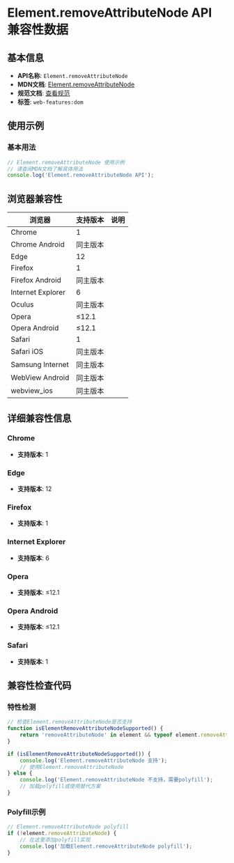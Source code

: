 # Element.removeAttributeNode API 兼容性数据

## 基本信息

- **API名称**: `Element.removeAttributeNode`
- **MDN文档**: [Element.removeAttributeNode](https://developer.mozilla.org/docs/Web/API/Element/removeAttributeNode)
- **规范文档**: [查看规范](https://dom.spec.whatwg.org/#dom-element-removeattributenode)
- **标签**: `web-features:dom`

## 使用示例

### 基本用法

```javascript
// Element.removeAttributeNode 使用示例
// 请查阅MDN文档了解具体用法
console.log('Element.removeAttributeNode API');
```

## 浏览器兼容性

| 浏览器 | 支持版本 | 说明 |
|--------|----------|------|
| Chrome | 1 |  |
| Chrome Android | 同主版本 |  |
| Edge | 12 |  |
| Firefox | 1 |  |
| Firefox Android | 同主版本 |  |
| Internet Explorer | 6 |  |
| Oculus | 同主版本 |  |
| Opera | ≤12.1 |  |
| Opera Android | ≤12.1 |  |
| Safari | 1 |  |
| Safari iOS | 同主版本 |  |
| Samsung Internet | 同主版本 |  |
| WebView Android | 同主版本 |  |
| webview_ios | 同主版本 |  |

## 详细兼容性信息

### Chrome

- **支持版本**: 1

### Edge

- **支持版本**: 12

### Firefox

- **支持版本**: 1

### Internet Explorer

- **支持版本**: 6

### Opera

- **支持版本**: ≤12.1

### Opera Android

- **支持版本**: ≤12.1

### Safari

- **支持版本**: 1

## 兼容性检查代码

### 特性检测

```javascript
// 检查Element.removeAttributeNode是否支持
function isElementRemoveAttributeNodeSupported() {
    return 'removeAttributeNode' in element && typeof element.removeAttributeNode === 'function';
}

if (isElementRemoveAttributeNodeSupported()) {
    console.log('Element.removeAttributeNode 支持');
    // 使用Element.removeAttributeNode
} else {
    console.log('Element.removeAttributeNode 不支持，需要polyfill');
    // 加载polyfill或使用替代方案
}
```

### Polyfill示例

```javascript
// Element.removeAttributeNode polyfill
if (!element.removeAttributeNode) {
    // 在这里添加polyfill实现
    console.log('加载Element.removeAttributeNode polyfill');
}
```

